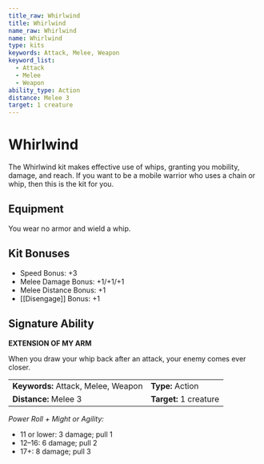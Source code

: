 ```yaml
---
title_raw: Whirlwind
title: Whirlwind
name_raw: Whirlwind
name: Whirlwind
type: kits
keywords: Attack, Melee, Weapon
keyword_list:
  - Attack
  - Melee
  - Weapon
ability_type: Action
distance: Melee 3
target: 1 creature
---
```


# Whirlwind

The Whirlwind kit makes effective use of whips, granting you mobility, damage, and reach. If you want to be a mobile warrior who uses a chain or whip, then this is the kit for you.

## Equipment

You wear no armor and wield a whip.

## Kit Bonuses

- Speed Bonus: +3
- Melee Damage Bonus: +1/+1/+1
- Melee Distance Bonus: +1
- [[Disengage]] Bonus: +1

## Signature Ability

**EXTENSION OF MY ARM**

When you draw your whip back after an attack, your enemy comes ever closer.

|                                     |                        |
| :---------------------------------- | :--------------------- |
| **Keywords:** Attack, Melee, Weapon | **Type:** Action       |
| **Distance:** Melee 3               | **Target:** 1 creature |

*Power Roll + Might or Agility:*

- 11 or lower: 3 damage; pull 1
- 12–16: 6 damage; pull 2
- 17+: 8 damage; pull 3
